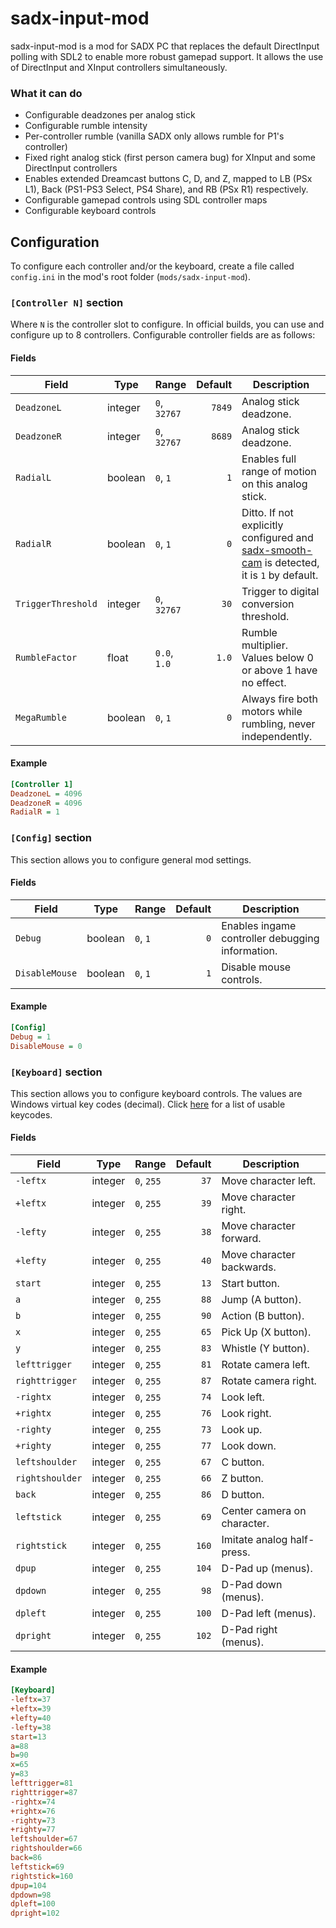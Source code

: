 # sadx-input-mod
sadx-input-mod is a mod for SADX PC that replaces the default DirectInput polling with SDL2 to enable more robust gamepad support. It allows the use of DirectInput and XInput controllers simultaneously.

### What it can do
* Configurable deadzones per analog stick
* Configurable rumble intensity
* Per-controller rumble (vanilla SADX only allows rumble for P1's controller)
* Fixed right analog stick (first person camera bug) for XInput and some DirectInput controllers
* Enables extended Dreamcast buttons C, D, and Z, mapped to LB (PSx L1), Back (PS1-PS3 Select, PS4 Share), and RB (PSx R1) respectively.
* Configurable gamepad controls using SDL controller maps
* Configurable keyboard controls

## Configuration
To configure each controller and/or the keyboard, create a file called `config.ini` in the mod's root folder (`mods/sadx-input-mod`).

### `[Controller N]` section
Where `N` is the controller slot to configure. In official builds, you can use and configure up to 8 controllers.
Configurable controller fields are as follows:

#### Fields
| Field                    | Type        | Range        | Default     | Description |
| ------------------------ | ----------- | ------------ | -----------:| ----------- |
| `DeadzoneL`              | integer     | `0`, `32767` |      `7849` | Analog stick deadzone. |
| `DeadzoneR`              | integer     | `0`, `32767` |      `8689` | Analog stick deadzone. |
| `RadialL`                | boolean     | `0`, `1`     |         `1` | Enables full range of motion on this analog stick. |
| `RadialR`                | boolean     | `0`, `1`     |         `0` | Ditto. If not explicitly configured and [sadx-smooth-cam](https://github.com/SonicFreak94/sadx-smooth-cam) is detected, it is `1` by default. |
| `TriggerThreshold`       | integer     | `0`, `32767` |        `30` | Trigger to digital conversion threshold. |
| `RumbleFactor`           | float       | `0.0`, `1.0` |       `1.0` | Rumble multiplier. Values below 0 or above 1 have no effect. |
| `MegaRumble`             | boolean     | `0`, `1`     |         `0` | Always fire both motors while rumbling, never independently. |

#### Example
```ini
[Controller 1]
DeadzoneL = 4096
DeadzoneR = 4096
RadialR = 1
```

### `[Config]` section
This section allows you to configure general mod settings.

#### Fields
| Field                    | Type        | Range        | Default     | Description |
| ------------------------ | ----------- | ------------ | -----------:| ----------- |
| `Debug`                  | boolean     | `0`, `1`     |         `0` | Enables ingame controller debugging information. |
| `DisableMouse`           | boolean     | `0`, `1`     |         `1` | Disable mouse controls. |

#### Example
```ini
[Config]
Debug = 1
DisableMouse = 0
```

### `[Keyboard]` section
This section allows you to configure keyboard controls. The values are Windows virtual key codes (decimal). Click [here](http://cherrytree.at/misc/vk.htm) for a list of usable keycodes.

#### Fields
| Field                    | Type        | Range        | Default     | Description |
| ------------------------ | ----------- | ------------ | -----------:| ----------- |
| `-leftx`                 | integer     | `0`, `255`   |       `37`  | Move character left. |
| `+leftx`                 | integer     | `0`, `255`   |       `39`  | Move character right. |
| `-lefty`                 | integer     | `0`, `255`   |       `38`  | Move character forward. |
| `+lefty`                 | integer     | `0`, `255`   |       `40`  | Move character backwards. |
| `start`                  | integer     | `0`, `255`   |       `13`  | Start button. |
| `a`                      | integer     | `0`, `255`   |       `88`  | Jump (A button). |
| `b`                      | integer     | `0`, `255`   |       `90`  | Action (B button). |
| `x`                      | integer     | `0`, `255`   |       `65`  | Pick Up (X button). |
| `y`                      | integer     | `0`, `255`   |       `83`  | Whistle (Y button). |
| `lefttrigger`            | integer     | `0`, `255`   |       `81`  | Rotate camera left. |
| `righttrigger`           | integer     | `0`, `255`   |       `87`  | Rotate camera right. |
| `-rightx`                | integer     | `0`, `255`   |       `74`  | Look left. |
| `+rightx`                | integer     | `0`, `255`   |       `76`  | Look right. |
| `-righty`                | integer     | `0`, `255`   |       `73`  | Look up. |
| `+righty`                | integer     | `0`, `255`   |       `77`  | Look down. |
| `leftshoulder`           | integer     | `0`, `255`   |       `67`  | C button. |
| `rightshoulder`          | integer     | `0`, `255`   |       `66`  | Z button. |
| `back`		           | integer     | `0`, `255`   |       `86`  | D button. |
| `leftstick`	           | integer     | `0`, `255`   |       `69`  | Center camera on character. |
| `rightstick`	           | integer     | `0`, `255`   |       `160` | Imitate analog half-press. |
| `dpup`		           | integer     | `0`, `255`   |       `104` | D-Pad up (menus). |
| `dpdown`		           | integer     | `0`, `255`   |       `98`  | D-Pad down (menus). |
| `dpleft`		           | integer     | `0`, `255`   |       `100` | D-Pad left (menus). |
| `dpright`		           | integer     | `0`, `255`   |       `102` | D-Pad right (menus). |

#### Example
```ini
[Keyboard]
-leftx=37
+leftx=39
+lefty=40
-lefty=38
start=13
a=88
b=90
x=65
y=83
lefttrigger=81
righttrigger=87
-rightx=74
+rightx=76
-righty=73
+righty=77
leftshoulder=67
rightshoulder=66
back=86
leftstick=69
rightstick=160
dpup=104
dpdown=98
dpleft=100
dpright=102
```